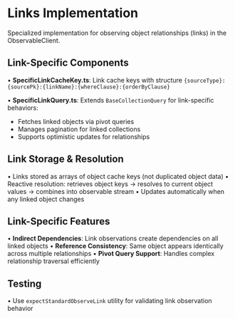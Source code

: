# Links Implementation

Specialized implementation for observing object relationships (links) in the ObservableClient.

## Link-Specific Components

• **SpecificLinkCacheKey.ts**: Link cache keys with structure `{sourceType}:{sourcePk}:{linkName}:{whereClause}:{orderByClause}`

• **SpecificLinkQuery.ts**: Extends `BaseCollectionQuery` for link-specific behaviors:

- Fetches linked objects via pivot queries
- Manages pagination for linked collections
- Supports optimistic updates for relationships

## Link Storage & Resolution

• Links stored as arrays of object cache keys (not duplicated object data)
• Reactive resolution: retrieves object keys → resolves to current object values → combines into observable stream
• Updates automatically when any linked object changes

## Link-Specific Features

• **Indirect Dependencies**: Link observations create dependencies on all linked objects
• **Reference Consistency**: Same object appears identically across multiple relationships
• **Pivot Query Support**: Handles complex relationship traversal efficiently

## Testing

• Use `expectStandardObserveLink` utility for validating link observation behavior
